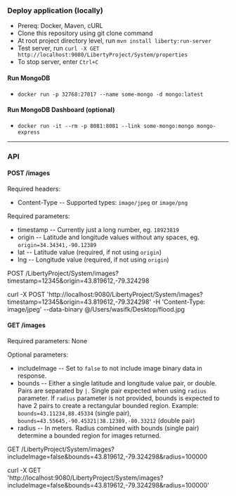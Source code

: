 ### Deploy application (locally)
- Prereq: Docker, Maven, cURL
- Clone this repository using git clone command
- At root project directory level, run `mvn install liberty:run-server`
- Test server, run `curl -X GET http://localhost:9080/LibertyProject/System/properties`
- To stop server, enter `Ctrl+C`

#### Run MongoDB
- `docker run -p 32768:27017 --name some-mongo -d mongo:latest`

#### Run MongoDB Dashboard (optional)
- `docker run -it --rm -p 8081:8081 --link some-mongo:mongo mongo-express`

---

### API

#### POST /images

Required headers:
- Content-Type -- Supported types: `image/jpeg` or `image/png`

Required parameters: 
- timestamp -- Currently just a long number, eg. `18923819`
- origin -- Latitude and longitude values without any spaces, eg. `origin=34.34341,-90.12389`
- lat -- Latitude value (required, if not using `origin`)
- lng -- Longitude value (required, if not using `origin`)

POST /LibertyProject/System/images?timestamp=12345&origin=43.819612,-79.324298

curl -X POST   'http://localhost:9080/LibertyProject/System/images?timestamp=12345&origin=43.819612,-79.324298'   -H 'Content-Type: image/jpeg'   --data-binary @/Users/wasifk/Desktop/flood.jpg

#### GET /images

Required parameters: None

Optional parameters:
- includeImage -- Set to `false` to not include image binary data in response.
- bounds -- Either a single latitude and longitude value pair, or double. Pairs are separated by `|`. Single pair expected when using `radius` parameter. If `radius` parameter is not provided, bounds is expected to have 2 pairs to create a rectangular bounded region. Example: `bounds=43.11234,88.45334` (single pair), `bounds=43.55645,-90.45321|38.12389,-80.33212` (double pair)
- radius -- In meters. Radius combined with bounds (single pair) determine a bounded region for images returned.

GET /LibertyProject/System/images?includeImage=false&bounds=43.819612,-79.324298&radius=100000

curl -X GET \
  'http://localhost:9080/LibertyProject/System/images?includeImage=false&bounds=43.819612,-79.324298&radius=100000'

